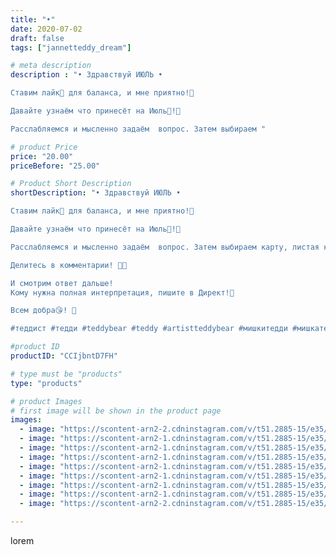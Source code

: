 ```yaml
---
title: "•"
date: 2020-07-02
draft: false
tags: ["jannetteddy_dream"]

# meta description
description : "• Здравствуй ИЮЛЬ •

Ставим лайк💞 для баланса, и мне приятно!🥰

Давайте узнаём что принесёт на Июль🦋!💫

Расслабляемся и мысленно задаём  вопрос. Затем выбираем "

# product Price
price: "20.00"
priceBefore: "25.00"

# Product Short Description
shortDescription: "• Здравствуй ИЮЛЬ •

Ставим лайк💞 для баланса, и мне приятно!🥰

Давайте узнаём что принесёт на Июль🦋!💫

Расслабляемся и мысленно задаём  вопрос. Затем выбираем карту, листая карусель. 

Делитесь в комментарии! 🙏💞

И смотрим ответ дальше! 
Кому нужна полная интерпретация, пишите в Директ!💞

Всем добра😘! 💫

#теддист #тедди #teddybear #teddy #artistteddybear #мишкитедди #мишкатедди #teddybear🐻 #teddy🐻 #teddy_bear #teddybearlove #artistteddybear #artistteddy #своимируками #ручнаяработа #моявесна #распродажа #медведиспасутмир #мойпомощниккнига #jannettcollection #королевствотеддишик #картымак #метафорическиекарты #ассоциативныекарты #арттерапия #психология #jannetteddy_психология"

#product ID
productID: "CCIjbntD7FH"

# type must be "products"
type: "products"

# product Images
# first image will be shown in the product page
images:
  - image: "https://scontent-arn2-2.cdninstagram.com/v/t51.2885-15/e35/s1080x1080/82739942_2566527363662696_6367726176725643807_n.jpg?_nc_ht=scontent-arn2-2.cdninstagram.com&_nc_cat=108&_nc_ohc=HBKXxylVNRMAX9ZoJlD&tp=1&oh=0eb2bad7a56f1a7832643ccf6555cbe3&oe=605CA635&ig_cache_key=MjM0NDI3OTQyOTE4ODgyMzU5MA%3D%3D.2"
  - image: "https://scontent-arn2-1.cdninstagram.com/v/t51.2885-15/e35/s1080x1080/106033003_145791727115279_1503165020960680082_n.jpg?_nc_ht=scontent-arn2-1.cdninstagram.com&_nc_cat=111&_nc_ohc=CrSEwH-X1IIAX9x8ao_&tp=1&oh=27f1f9ae299fc4fa495d472e9908ff0c&oe=605C8290&ig_cache_key=MjM0NDI3OTQyOTE0Njg3MzUzMw%3D%3D.2"
  - image: "https://scontent-arn2-1.cdninstagram.com/v/t51.2885-15/e35/s1080x1080/106253075_2457365937886766_9002782913626484625_n.jpg?_nc_ht=scontent-arn2-1.cdninstagram.com&_nc_cat=102&_nc_ohc=i9ZeePN9KvEAX_7Z9IY&tp=1&oh=056b1b7dc2f4f132ce768067bc8f8fd6&oe=605B8AEB&ig_cache_key=MjM0NDI3OTQyOTE5NzEzNDEyMQ%3D%3D.2"
  - image: "https://scontent-arn2-1.cdninstagram.com/v/t51.2885-15/e35/s1080x1080/83544499_117439383109129_7375848343530755962_n.jpg?_nc_ht=scontent-arn2-1.cdninstagram.com&_nc_cat=101&_nc_ohc=MCimJxEtyxEAX8hCiih&tp=1&oh=220665deed777fb35284078fca2dfe12&oe=605B6177&ig_cache_key=MjM0NDI3OTQyOTE4MDMzNjQxMw%3D%3D.2"
  - image: "https://scontent-arn2-1.cdninstagram.com/v/t51.2885-15/e35/s1080x1080/106682053_354260375559322_7660193678141143715_n.jpg?_nc_ht=scontent-arn2-1.cdninstagram.com&_nc_cat=110&_nc_ohc=W_gw1yx7cFIAX97QCOp&tp=1&oh=1852f1ce5c94432d9886978774f2f075&oe=605B9163&ig_cache_key=MjM0NDI3OTQyOTEzODQ3MTY2OQ%3D%3D.2"
  - image: "https://scontent-arn2-1.cdninstagram.com/v/t51.2885-15/e35/s1080x1080/74706200_318272425870021_1168033446316637649_n.jpg?_nc_ht=scontent-arn2-1.cdninstagram.com&_nc_cat=101&_nc_ohc=DIZfIDOGWoUAX93nlvB&tp=1&oh=2b6ad6b347567b4e623b237f483e1cbb&oe=605A3CF3&ig_cache_key=MjM0NDI3OTQyOTE3MjAzMjQxNg%3D%3D.2"
  - image: "https://scontent-arn2-1.cdninstagram.com/v/t51.2885-15/e35/s1080x1080/106480321_610579422901861_148292923944172379_n.jpg?_nc_ht=scontent-arn2-1.cdninstagram.com&_nc_cat=101&_nc_ohc=OMqSQxVnllcAX9XYXkL&tp=1&oh=0a740f4a3c84889b0b067ef2d457262c&oe=605C4170&ig_cache_key=MjM0NDI3OTQyOTEyMTY1NjU3Mg%3D%3D.2"
  - image: "https://scontent-arn2-1.cdninstagram.com/v/t51.2885-15/e35/s1080x1080/106145934_279808356798823_4993555879387405190_n.jpg?_nc_ht=scontent-arn2-1.cdninstagram.com&_nc_cat=107&_nc_ohc=qEVwjkfJaqIAX-x04Th&tp=1&oh=32a02afec6d5108627a97e3478fc7acd&oe=605D95E1&ig_cache_key=MjM0NDI3OTQyOTIwNTQ2MjM3MA%3D%3D.2"
  - image: "https://scontent-arn2-2.cdninstagram.com/v/t51.2885-15/e35/s1080x1080/106085878_726146908143924_9126738829080736757_n.jpg?_nc_ht=scontent-arn2-2.cdninstagram.com&_nc_cat=100&_nc_ohc=zhuLRcfOSqcAX-GuBRG&tp=1&oh=18438042e5face40f70ad7dd9a604443&oe=605AFD77&ig_cache_key=MjM0NDI3OTQyOTE0Njg1NzU4Ng%3D%3D.2"

---
```

lorem
